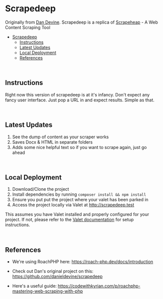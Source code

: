 # Scrapedeep

Originally from [Dan Devine](https://github.com/danieldevine). Scrapedeep is a replica of [Scrapeheap](https://github.com/danieldevine/scrapeheap) - A Web Content Scraping Tool

- [Scrapedeep](#scrapedeep)
  - [Instructions](#instructions)
  - [Latest Updates](#latest-updates)
  - [Local Deployment](#local-deployment)
  - [References](#references)

&nbsp;

## Instructions

Right now this version of scrapedeep is at it's infancy. Don't expect any fancy user interface. Just pop a URL in and expect results. Simple as that.

&nbsp;

## Latest Updates

1. See the dump of content as your scraper works
2. Saves Docx & HTML in separate folders
3. Adds some nice helpful text so if you want to scrape again, just go ahead

&nbsp;

## Local Deployment

1. Download/Clone the project
2. Install dependencies by running `composer install && npm install`
3. Ensure you put put the project where your valet has been parked in
4. Access the project locally via Valet at http://scrapedeep.test

This assumes you have Valet installed and properly configured for your project. If not, please refer to the [Valet documentation](https://laravel.com/docs/10.x/valet) for setup instructions.

&nbsp;

## References

- We're using RoachPHP here: https://roach-php.dev/docs/introduction

- Check out Dan's original project on this: https://github.com/danieldevine/scrapedeep

- Here's a useful guide: https://codewithkyrian.com/p/roachphp-mastering-web-scraping-with-php